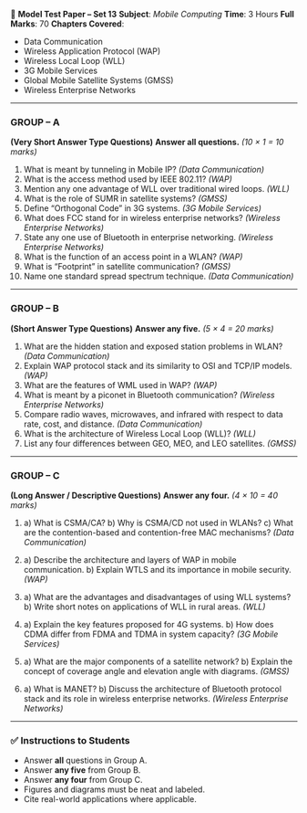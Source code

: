 📘 **Model Test Paper – Set 13**
**Subject**: *Mobile Computing*
**Time**: 3 Hours
**Full Marks**: 70
**Chapters Covered**:

* Data Communication
* Wireless Application Protocol (WAP)
* Wireless Local Loop (WLL)
* 3G Mobile Services
* Global Mobile Satellite Systems (GMSS)
* Wireless Enterprise Networks

---

### **GROUP – A**

**(Very Short Answer Type Questions)**
**Answer all questions.** *(10 × 1 = 10 marks)*

1. What is meant by tunneling in Mobile IP? *(Data Communication)*
2. What is the access method used by IEEE 802.11? *(WAP)*
3. Mention any one advantage of WLL over traditional wired loops. *(WLL)*
4. What is the role of SUMR in satellite systems? *(GMSS)*
5. Define “Orthogonal Code” in 3G systems. *(3G Mobile Services)*
6. What does FCC stand for in wireless enterprise networks? *(Wireless Enterprise Networks)*
7. State any one use of Bluetooth in enterprise networking. *(Wireless Enterprise Networks)*
8. What is the function of an access point in a WLAN? *(WAP)*
9. What is “Footprint” in satellite communication? *(GMSS)*
10. Name one standard spread spectrum technique. *(Data Communication)*

---

### **GROUP – B**

**(Short Answer Type Questions)**
**Answer any five.** *(5 × 4 = 20 marks)*

1. What are the hidden station and exposed station problems in WLAN? *(Data Communication)*
2. Explain WAP protocol stack and its similarity to OSI and TCP/IP models. *(WAP)*
3. What are the features of WML used in WAP? *(WAP)*
4. What is meant by a piconet in Bluetooth communication? *(Wireless Enterprise Networks)*
5. Compare radio waves, microwaves, and infrared with respect to data rate, cost, and distance. *(Data Communication)*
6. What is the architecture of Wireless Local Loop (WLL)? *(WLL)*
7. List any four differences between GEO, MEO, and LEO satellites. *(GMSS)*

---

### **GROUP – C**

**(Long Answer / Descriptive Questions)**
**Answer any four.** *(4 × 10 = 40 marks)*

1. a) What is CSMA/CA?
   b) Why is CSMA/CD not used in WLANs?
   c) What are the contention-based and contention-free MAC mechanisms? *(Data Communication)*

2. a) Describe the architecture and layers of WAP in mobile communication.
   b) Explain WTLS and its importance in mobile security. *(WAP)*

3. a) What are the advantages and disadvantages of using WLL systems?
   b) Write short notes on applications of WLL in rural areas. *(WLL)*

4. a) Explain the key features proposed for 4G systems.
   b) How does CDMA differ from FDMA and TDMA in system capacity? *(3G Mobile Services)*

5. a) What are the major components of a satellite network?
   b) Explain the concept of coverage angle and elevation angle with diagrams. *(GMSS)*

6. a) What is MANET?
   b) Discuss the architecture of Bluetooth protocol stack and its role in wireless enterprise networks. *(Wireless Enterprise Networks)*

---

### ✅ **Instructions to Students**

* Answer **all** questions in Group A.
* Answer **any five** from Group B.
* Answer **any four** from Group C.
* Figures and diagrams must be neat and labeled.
* Cite real-world applications where applicable.

